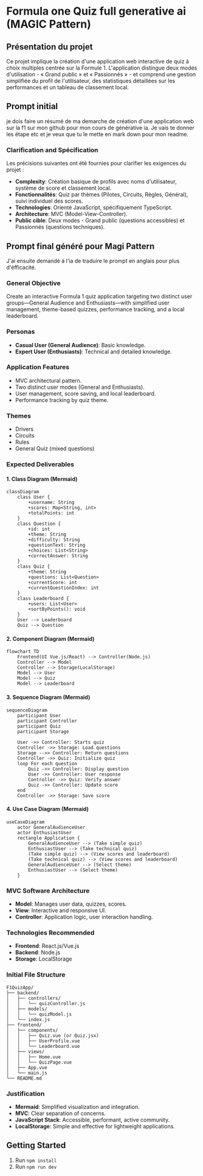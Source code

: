 # Formula one Quiz full generative ai (MAGIC Pattern)


## Présentation du projet

Ce projet implique la création d'une application web interactive de quiz à choix multiples centrée sur la Formule 1. L'application distingue deux modes d'utilisation - « Grand public » et « Passionnés » - et comprend une gestion simplifiée du profil de l'utilisateur, des statistiques détaillées sur les performances et un tableau de classement local.

## Prompt initial

je dois faire un résumé de ma demarche de création d'une application web sur la f1 sur mon github pour mon cours de générative ia.
Je vais te donner les étape etc et je veux que tu le mette en mark down pour mon readme.

### Clarification and Spécification

Les précisions suivantes ont été fournies pour clarifier les exigences du projet :

* **Complexity**: Création basique de profils avec noms d'utilisateur, système de score et classement local.
* **Fonctionnalités**:  Quiz par thèmes (Pilotes, Circuits, Règles, Général), suivi individuel des scores.
* **Technologies**: Orienté JavaScript, spécifiquement TypeScript.
* **Architecture**: MVC (Model-View-Controller).
* **Public cible**: Deux modes - Grand public (questions accessibles) et Passionnés (questions techniques).

## Prompt final généré pour Magi Pattern
J'ai ensuite demandé à l'ia de traduire le prompt en anglais pour plus d'éfficacité.
### General Objective

Create an interactive Formula 1 quiz application targeting two distinct user groups—General Audience and Enthusiasts—with simplified user management, theme-based quizzes, performance tracking, and a local leaderboard.

### Personas

* **Casual User (General Audience)**: Basic knowledge.
* **Expert User (Enthusiasts)**: Technical and detailed knowledge.

### Application Features

* MVC architectural pattern.
* Two distinct user modes (General and Enthusiasts).
* User management, score saving, and local leaderboard.
* Performance tracking by quiz theme.

### Themes

* Drivers
* Circuits
* Rules
* General Quiz (mixed questions)

### Expected Deliverables

#### 1. Class Diagram (Mermaid)

```mermaid
classDiagram
    class User {
        +username: String
        +scores: Map<String, int>
        +totalPoints: int
    }
    class Question {
        +id: int
        +theme: String
        +difficulty: String
        +questionText: String
        +choices: List<String>
        +correctAnswer: String
    }
    class Quiz {
        +theme: String
        +questions: List<Question>
        +currentScore: int
        +currentQuestionIndex: int
    }
    class Leaderboard {
        +users: List<User>
        +sortByPoints(): void
    }
    User --> Leaderboard
    Quiz --> Question
```

#### 2. Component Diagram (Mermaid)

```mermaid
flowchart TD
    Frontend(UI Vue.js/React) --> Controller(Node.js)
    Controller --> Model
    Controller --> Storage(LocalStorage)
    Model --> User
    Model --> Quiz
    Model --> Leaderboard
```

#### 3. Sequence Diagram (Mermaid)

```mermaid
sequenceDiagram
    participant User
    participant Controller
    participant Quiz
    participant Storage

    User ->> Controller: Starts quiz
    Controller ->> Storage: Load questions
    Storage -->> Controller: Return questions
    Controller ->> Quiz: Initialize quiz
    loop For each question
        Quiz ->> Controller: Display question
        User ->> Controller: User response
        Controller ->> Quiz: Verify answer
        Quiz ->> Controller: Update score
    end
    Controller ->> Storage: Save score
```

#### 4. Use Case Diagram (Mermaid)

```mermaid
useCaseDiagram
    actor GeneralAudienceUser
    actor EnthusiastUser
    rectangle Application {
        GeneralAudienceUser --> (Take simple quiz)
        EnthusiastUser --> (Take technical quiz)
        (Take simple quiz) --> (View scores and leaderboard)
        (Take technical quiz) --> (View scores and leaderboard)
        GeneralAudienceUser --> (Select theme)
        EnthusiastUser --> (Select theme)
    }
```

### MVC Software Architecture

* **Model**: Manages user data, quizzes, scores.
* **View**: Interactive and responsive UI.
* **Controller**: Application logic, user interaction handling.

### Technologies Recommended

* **Frontend**: React.js/Vue.js
* **Backend**: Node.js
* **Storage**: LocalStorage

### Initial File Structure

```
F1QuizApp/
├── backend/
│   ├── controllers/
│   │   └── quizController.js
│   ├── models/
│   │   └── quizModel.js
│   └── index.js
├── frontend/
│   ├── components/
│   │   ├── Quiz.vue (or Quiz.jsx)
│   │   ├── UserProfile.vue
│   │   └── Leaderboard.vue
│   ├── views/
│   │   ├── Home.vue
│   │   └── QuizPage.vue
│   ├── App.vue
│   └── main.js
└── README.md
```

### Justification

* **Mermaid**: Simplified visualization and integration.
* **MVC**: Clear separation of concerns.
* **JavaScript Stack**: Accessible, performant, active community.
* **LocalStorage**: Simple and effective for lightweight applications.



## Getting Started

1. Run `npm install`
2. Run `npm run dev`

